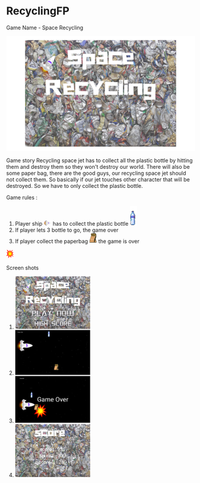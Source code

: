 # RecyclingFP

Game Name - Space Recycling

<img src="/app/src/main/res/drawable/spacerecycling.png">

Game story
Recycling space jet has to collect all the plastic bottle by hitting them and destroy them so they won't destroy our world. 
There will also be some paper bag, there are the good guys, our recycling space jet should not collect them. 
So basically if our jet touches other character that will be destroyed. So we have to only collect the plastic bottle.

Game rules :

  1. Player ship <img src="/app/src/main/res/drawable/player.png" width="20"> has to collect the plastic bottle 
    <img src="/app/src/main/res/drawable/btl.png" width="20">
  2. If player lets 3 bottle to go, the game over
  3. If player collect the paperbag <img src="/app/src/main/res/drawable/paperbag.png" width="20"> the game is over 
  <img src="/app/src/main/res/drawable/boom.png" width="20">


Screen shots
  1. <img src="/app/src/main/res/drawable/img1.png" width="200">
  2. <img src="/app/src/main/res/drawable/img3.png" width="200">
  3. <img src="/app/src/main/res/drawable/img2.png" width="200">
  4. <img src="/app/src/main/res/drawable/img4.png" width="200">
